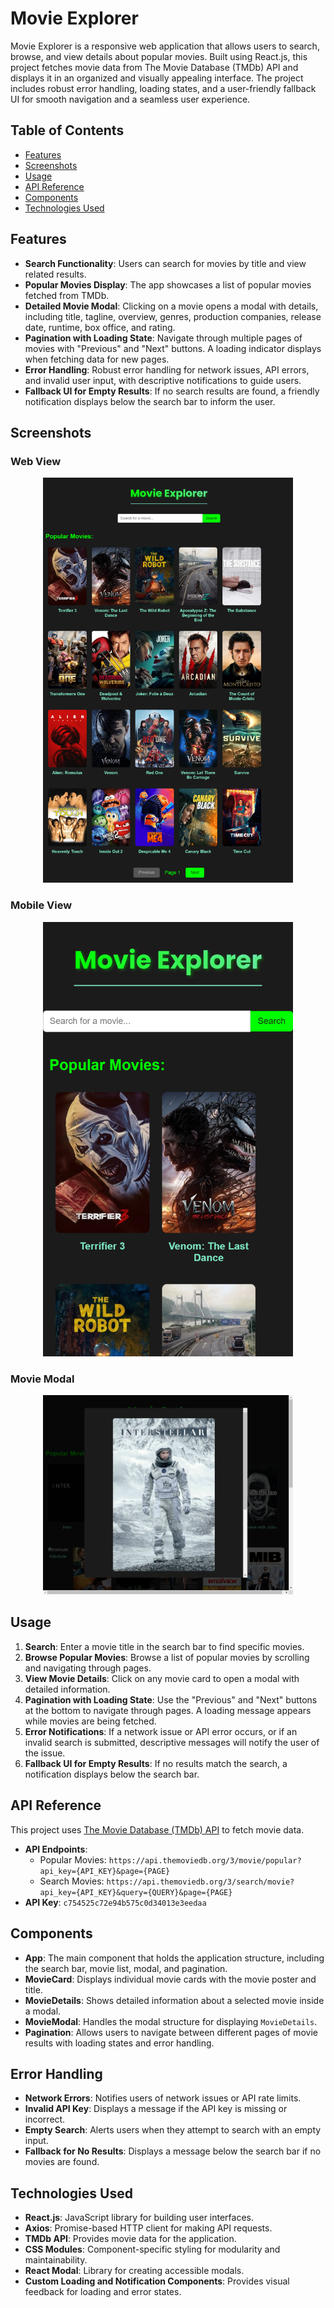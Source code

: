 # Movie Explorer

Movie Explorer is a responsive web application that allows users to search, browse, and view details about popular movies. Built using React.js, this project fetches movie data from The Movie Database (TMDb) API and displays it in an organized and visually appealing interface. The project includes robust error handling, loading states, and a user-friendly fallback UI for smooth navigation and a seamless user experience.

## Table of Contents
- [Features](#features)
- [Screenshots](#screenshots)
- [Usage](#usage)
- [API Reference](#api-reference)
- [Components](#components)
- [Technologies Used](#technologies-used)

## Features

- **Search Functionality**: Users can search for movies by title and view related results.
- **Popular Movies Display**: The app showcases a list of popular movies fetched from TMDb.
- **Detailed Movie Modal**: Clicking on a movie opens a modal with details, including title, tagline, overview, genres, production companies, release date, runtime, box office, and rating.
- **Pagination with Loading State**: Navigate through multiple pages of movies with "Previous" and "Next" buttons. A loading indicator displays when fetching data for new pages.
- **Error Handling**: Robust error handling for network issues, API errors, and invalid user input, with descriptive notifications to guide users.
- **Fallback UI for Empty Results**: If no search results are found, a friendly notification displays below the search bar to inform the user.
  
## Screenshots

### Web View
<p align="center">
  <img src="./screenshots/Movie Explorer Web View.png" alt="Web View" width="400">
</p>

### Mobile View
<p align="center">
  <img src="./screenshots/Movie Explorer Mobile View.png" alt="Mobile View" width="400">
</p>

### Movie Modal
<p align="center">
  <img src="./screenshots/Movie Explorer Web Modal View.png" alt="Movie Modal" width="400">
</p>

## Usage

1. **Search**: Enter a movie title in the search bar to find specific movies.
2. **Browse Popular Movies**: Browse a list of popular movies by scrolling and navigating through pages.
3. **View Movie Details**: Click on any movie card to open a modal with detailed information.
4. **Pagination with Loading State**: Use the "Previous" and "Next" buttons at the bottom to navigate through pages. A loading message appears while movies are being fetched.
5. **Error Notifications**: If a network issue or API error occurs, or if an invalid search is submitted, descriptive messages will notify the user of the issue.
6. **Fallback UI for Empty Results**: If no results match the search, a notification displays below the search bar.

## API Reference

This project uses [The Movie Database (TMDb) API](https://www.themoviedb.org/documentation/api) to fetch movie data.

- **API Endpoints**: 
  - Popular Movies: `https://api.themoviedb.org/3/movie/popular?api_key={API_KEY}&page={PAGE}`
  - Search Movies: `https://api.themoviedb.org/3/search/movie?api_key={API_KEY}&query={QUERY}&page={PAGE}`
- **API Key**: `c754525c72e94b575c0d34013e3eedaa`

## Components

- **App**: The main component that holds the application structure, including the search bar, movie list, modal, and pagination.
- **MovieCard**: Displays individual movie cards with the movie poster and title.
- **MovieDetails**: Shows detailed information about a selected movie inside a modal.
- **MovieModal**: Handles the modal structure for displaying `MovieDetails`.
- **Pagination**: Allows users to navigate between different pages of movie results with loading states and error handling.

## Error Handling

- **Network Errors**: Notifies users of network issues or API rate limits.
- **Invalid API Key**: Displays a message if the API key is missing or incorrect.
- **Empty Search**: Alerts users when they attempt to search with an empty input.
- **Fallback for No Results**: Displays a message below the search bar if no movies are found.

## Technologies Used

- **React.js**: JavaScript library for building user interfaces.
- **Axios**: Promise-based HTTP client for making API requests.
- **TMDb API**: Provides movie data for the application.
- **CSS Modules**: Component-specific styling for modularity and maintainability.
- **React Modal**: Library for creating accessible modals.
- **Custom Loading and Notification Components**: Provides visual feedback for loading and error states.